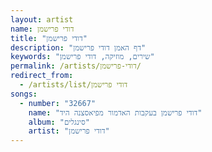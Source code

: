 ```yaml
---
layout: artist
name: דודי פרישמן
title: "דודי פרישמן"
description: "דף האמן דודי פרישמן"
keywords: "שירים, מוזיקה, דודי פרישמן"
permalink: /artists/דודי-פרישמן/
redirect_from:
  - /artists/list/דודי פרישמן
songs:
  - number: "32667"
    name: "דודי פרישמן בעקבות האדמור מפיאסצנה היד"
    album: "סינגלים"
    artist: "דודי פרישמן"
---
```

